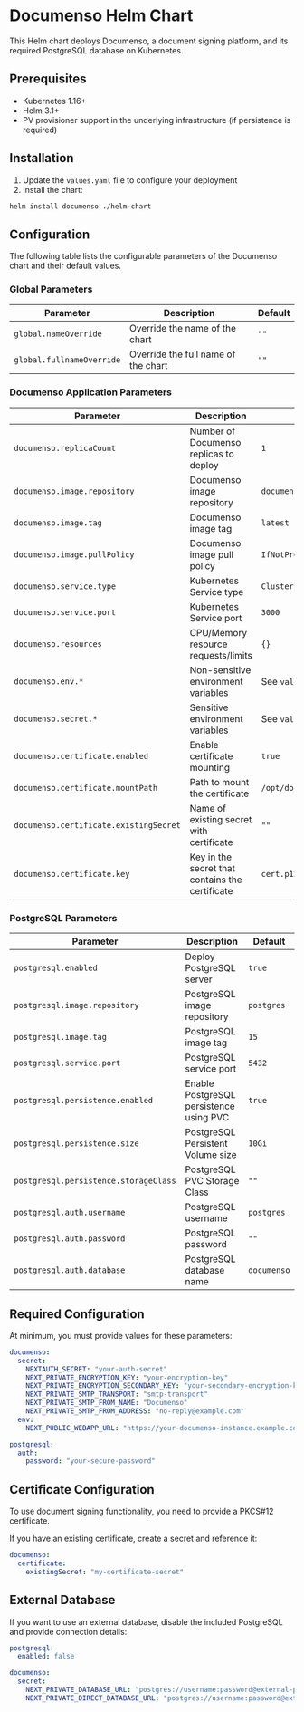 # Documenso Helm Chart

This Helm chart deploys Documenso, a document signing platform, and its required PostgreSQL database on Kubernetes.

## Prerequisites

- Kubernetes 1.16+
- Helm 3.1+
- PV provisioner support in the underlying infrastructure (if persistence is required)

## Installation

1. Update the `values.yaml` file to configure your deployment
2. Install the chart:

```bash
helm install documenso ./helm-chart
```

## Configuration

The following table lists the configurable parameters of the Documenso chart and their default values.

### Global Parameters

| Parameter | Description | Default |
|-----------|-------------|---------|
| `global.nameOverride` | Override the name of the chart | `""` |
| `global.fullnameOverride` | Override the full name of the chart | `""` |

### Documenso Application Parameters

| Parameter | Description | Default |
|-----------|-------------|---------|
| `documenso.replicaCount` | Number of Documenso replicas to deploy | `1` |
| `documenso.image.repository` | Documenso image repository | `documenso/documenso` |
| `documenso.image.tag` | Documenso image tag | `latest` |
| `documenso.image.pullPolicy` | Documenso image pull policy | `IfNotPresent` |
| `documenso.service.type` | Kubernetes Service type | `ClusterIP` |
| `documenso.service.port` | Kubernetes Service port | `3000` |
| `documenso.resources` | CPU/Memory resource requests/limits | `{}` |
| `documenso.env.*` | Non-sensitive environment variables | See `values.yaml` |
| `documenso.secret.*` | Sensitive environment variables | See `values.yaml` |
| `documenso.certificate.enabled` | Enable certificate mounting | `true` |
| `documenso.certificate.mountPath` | Path to mount the certificate | `/opt/documenso/cert.p12` |
| `documenso.certificate.existingSecret` | Name of existing secret with certificate | `""` |
| `documenso.certificate.key` | Key in the secret that contains the certificate | `cert.p12` |

### PostgreSQL Parameters

| Parameter | Description | Default |
|-----------|-------------|---------|
| `postgresql.enabled` | Deploy PostgreSQL server | `true` |
| `postgresql.image.repository` | PostgreSQL image repository | `postgres` |
| `postgresql.image.tag` | PostgreSQL image tag | `15` |
| `postgresql.service.port` | PostgreSQL service port | `5432` |
| `postgresql.persistence.enabled` | Enable PostgreSQL persistence using PVC | `true` |
| `postgresql.persistence.size` | PostgreSQL Persistent Volume size | `10Gi` |
| `postgresql.persistence.storageClass` | PostgreSQL PVC Storage Class | `""` |
| `postgresql.auth.username` | PostgreSQL username | `postgres` |
| `postgresql.auth.password` | PostgreSQL password | `""` |
| `postgresql.auth.database` | PostgreSQL database name | `documenso` |

## Required Configuration

At minimum, you must provide values for these parameters:

```yaml
documenso:
  secret:
    NEXTAUTH_SECRET: "your-auth-secret"
    NEXT_PRIVATE_ENCRYPTION_KEY: "your-encryption-key"
    NEXT_PRIVATE_ENCRYPTION_SECONDARY_KEY: "your-secondary-encryption-key"
    NEXT_PRIVATE_SMTP_TRANSPORT: "smtp-transport"
    NEXT_PRIVATE_SMTP_FROM_NAME: "Documenso"
    NEXT_PRIVATE_SMTP_FROM_ADDRESS: "no-reply@example.com"
  env:
    NEXT_PUBLIC_WEBAPP_URL: "https://your-documenso-instance.example.com"

postgresql:
  auth:
    password: "your-secure-password"
```

## Certificate Configuration

To use document signing functionality, you need to provide a PKCS#12 certificate.

If you have an existing certificate, create a secret and reference it:

```yaml
documenso:
  certificate:
    existingSecret: "my-certificate-secret"
```

## External Database

If you want to use an external database, disable the included PostgreSQL and provide connection details:

```yaml
postgresql:
  enabled: false

documenso:
  secret:
    NEXT_PRIVATE_DATABASE_URL: "postgres://username:password@external-postgres:5432/database"
    NEXT_PRIVATE_DIRECT_DATABASE_URL: "postgres://username:password@external-postgres:5432/database"
```
